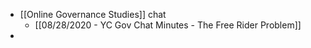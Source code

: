 - [[Online Governance Studies]] chat
    - [[08/28/2020 - YC Gov Chat Minutes - The Free Rider Problem]]
- 

